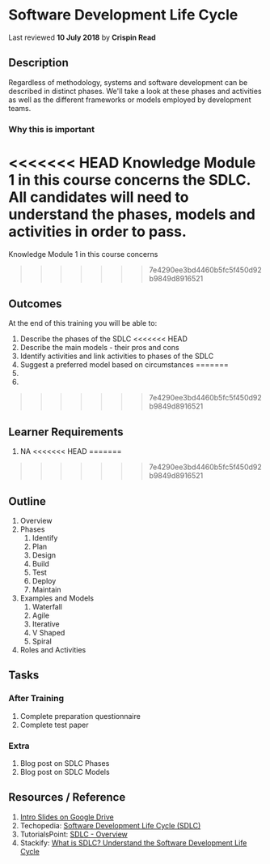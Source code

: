 # Software Development Life Cycle
Last reviewed **10 July 2018** by **Crispin Read**

## Description
Regardless of methodology, systems and software development can be described in distinct phases. We'll take a look at these phases and activities as well as the different frameworks or models employed by development teams.


### Why this is important
<<<<<<< HEAD
Knowledge Module 1 in this course concerns the SDLC. All candidates will need to understand the phases, models and activities in order to pass.
=======
Knowledge Module 1 in this course concerns
>>>>>>> 7e4290ee3bd4460b5fc5f450d92b9849d8916521


## Outcomes

At the end of this training you will be able to:
1. Describe the phases of the SDLC
<<<<<<< HEAD
1. Describe the main models - their pros and cons
1. Identify activities and link activities to phases of the SDLC
1. Suggest a preferred model based on circumstances
=======
1.
1.
>>>>>>> 7e4290ee3bd4460b5fc5f450d92b9849d8916521

## Learner Requirements

1. NA
<<<<<<< HEAD
=======

>>>>>>> 7e4290ee3bd4460b5fc5f450d92b9849d8916521

## Outline

1. Overview
1. Phases
    1. Identify
    1. Plan
    1. Design
    1. Build
    1. Test
    1. Deploy
    1. Maintain
1. Examples and Models
    1. Waterfall
    1. Agile
    1. Iterative
    1. V Shaped
    1. Spiral
1. Roles and Activities

## Tasks

### After Training
1. Complete preparation questionnaire
1. Complete test paper

### Extra
1. Blog post on SDLC Phases
1. Blog post on SDLC Models


## Resources / Reference

1. [Intro Slides on Google Drive](#)
1. Techopedia: [Software Development Life Cycle (SDLC)](https://www.techopedia.com/definition/22193/software-development-life-cycle-sdlc)
1. TutorialsPoint: [SDLC - Overview](https://www.tutorialspoint.com/sdlc/sdlc_overview.htm)
1. Stackify: [What is SDLC? Understand the Software Development Life Cycle](https://stackify.com/what-is-sdlc/)
